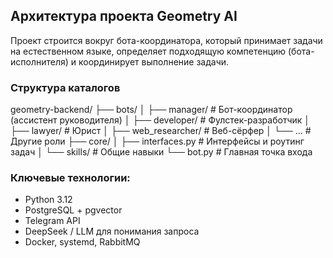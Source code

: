 ## Архитектура проекта Geometry AI

Проект строится вокруг бота-координатора, который принимает задачи на естественном языке, определяет подходящую компетенцию (бота-исполнителя) и координирует выполнение задачи.

### Структура каталогов

geometry-backend/ ├── bots/ │ ├── manager/ # Бот-координатор (ассистент руководителя) │ ├── developer/ # Фулстек-разработчик │ ├── lawyer/ # Юрист │ ├── web_researcher/ # Веб-сёрфер │ └── ... # Другие роли ├── core/ │ ├── interfaces.py # Интерфейсы и роутинг задач │ └── skills/ # Общие навыки └── bot.py # Главная точка входа



### Ключевые технологии:
- Python 3.12
- PostgreSQL + pgvector
- Telegram API
- DeepSeek / LLM для понимания запроса
- Docker, systemd, RabbitMQ

